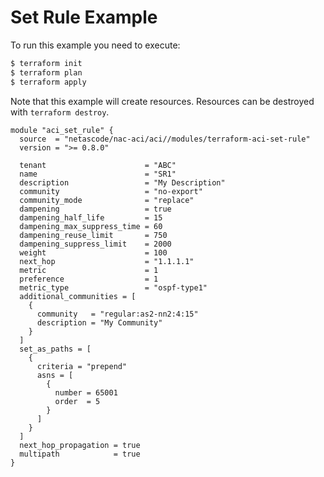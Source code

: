 <!-- BEGIN_TF_DOCS -->
# Set Rule Example

To run this example you need to execute:

```bash
$ terraform init
$ terraform plan
$ terraform apply
```

Note that this example will create resources. Resources can be destroyed with `terraform destroy`.

```hcl
module "aci_set_rule" {
  source  = "netascode/nac-aci/aci//modules/terraform-aci-set-rule"
  version = ">= 0.8.0"

  tenant                      = "ABC"
  name                        = "SR1"
  description                 = "My Description"
  community                   = "no-export"
  community_mode              = "replace"
  dampening                   = true
  dampening_half_life         = 15
  dampening_max_suppress_time = 60
  dampening_reuse_limit       = 750
  dampening_suppress_limit    = 2000
  weight                      = 100
  next_hop                    = "1.1.1.1"
  metric                      = 1
  preference                  = 1
  metric_type                 = "ospf-type1"
  additional_communities = [
    {
      community   = "regular:as2-nn2:4:15"
      description = "My Community"
    }
  ]
  set_as_paths = [
    {
      criteria = "prepend"
      asns = [
        {
          number = 65001
          order  = 5
        }
      ]
    }
  ]
  next_hop_propagation = true
  multipath            = true
}
```
<!-- END_TF_DOCS -->